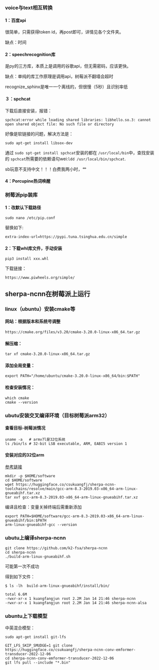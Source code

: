 ### voice与text相互转换

#### 1：百度api

很简单，只需获得token id，再post即可，详情见各个文件夹。

缺点：时间

#### 2：speechrecognition库

是py的三方库，本质上是调用的谷歌api，但无需密码，应该更快。

缺点：单纯的库工作原理是调用api，树莓派不翻墙会超时

recognize_sphinx是唯一一个离线的，但很慢（5秒）且识别率低

#### ３：spchcat

下载后直接安装，报错：

```shell
spchcat:error while loading shared libraries: libhello.so.3: cannot open shared object file: No such file or directory
```

好像是软链接的问题，解决方法是：

```shell
sudo apt-get install libsox-dev
```

通过 ``sudo spt-get install spchcat``安装的都在 ``/usr/local/bin``中，查找安装的 ``spchcat``所需要的依赖语句wei:``ldd /usr/local/bin/spchcat``.

sb玩意不支持中文！！！白费我两小时，艹

#### 4：Porcupine热词唤醒

### 树莓派pip装库

#### 1：改默认下载路径

```shell
sudo nano /etc/pip.conf
```

替换如下:

```shell
extra-index-url=https://pypi.tuna.tsinghua.edu.cn/simple
```

#### 2：下载whl库文件，手动安装

```shell
pip3 install xxx.whl
```

下载链接：

```shell
https://www.piwheels.org/simple/
```


## sherpa-ncnn在树莓派上运行

### linux（ubuntu）安装cmake等

#### 网站：根据版本和系统号调整

```
https://cmake.org/files/v3.20/cmake-3.20.0-linux-x86_64.tar.gz
```

#### 解压缩：

```
tar xf cmake-3.20.0-linux-x86_64.tar.gz
```

#### 添加全局变量：

```
export PATH="/home/ubuntu/cmake-3.20.0-linux-x86_64/bin:$PATH"
```

#### 检查安装情况：

```
which cmake
cmake --version
```

### ubutu安装交叉编译环境（目标树莓派arm32）

#### 查看目标-树莓派情况

```
uname -a   # armv7l是32位系统
ls /bin/ls # 32-bit LSB executable, ARM, EABI5 version 1
```

#### 安装对应的32位arm

[参考链接](https://k2-fsa.github.io/sherpa/ncnn/install/arm-embedded-linux.html)

```
mkdir -p $HOME/software
cd $HOME/software
wget https://huggingface.co/csukuangfj/sherpa-ncnn-toolchains/resolve/main/gcc-arm-8.3-2019.03-x86_64-arm-linux-gnueabihf.tar.xz
tar xvf gcc-arm-8.3-2019.03-x86_64-arm-linux-gnueabihf.tar.xz
```

编译且检查：变量关掉终端后需重新添加

```
export PATH=$HOME/software/gcc-arm-8.3-2019.03-x86_64-arm-linux-gnueabihf/bin:$PATH
arm-linux-gnueabihf-gcc --version
```

### ubutu上编译sherpa-ncnn

```
git clone https://github.com/k2-fsa/sherpa-ncnn
cd sherpa-ncnn
./build-arm-linux-gnueabihf.sh
```

可能第一次不成功

得到如下文件：

```
$ ls -lh  build-arm-linux-gnueabihf/install/bin/

total 6.6M
-rwxr-xr-x 1 kuangfangjun root 2.2M Jan 14 21:46 sherpa-ncnn
-rwxr-xr-x 1 kuangfangjun root 2.2M Jan 14 21:46 sherpa-ncnn-alsa
```

### ubuntu上下载模型

中英混合模型：

```
sudo apt-get install git-lfs
```

```
GIT_LFS_SKIP_SMUDGE=1 git clone https://huggingface.co/csukuangfj/sherpa-ncnn-conv-emformer-transducer-2022-12-06
cd sherpa-ncnn-conv-emformer-transducer-2022-12-06
git lfs pull --include "*.bin"
```
